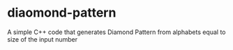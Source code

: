 # diaomond-pattern
A simple C++ code that generates Diamond Pattern from alphabets equal to size of the input number
